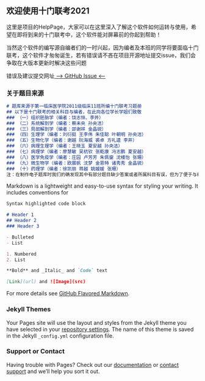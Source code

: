 ## 欢迎使用十门联考2021

这里是项目的HelpPage，大家可以在这里深入了解这个软件如何运转与使用，希望在即将到来的十门联考中，这个软件能对屏幕前的你起到帮助！

当然这个软件的编写源自编者们的一时兴起，因为编者及本班的同学将要面临十门联考，这个软件才匆匆诞生，若有错误请不吝在项目开源地址提交issue，我们会争取在大版本更新时解决这些问题

错误及建议提交网址[  --> GitHub Issue <--](https://github.com/jerryzuo0214/Integrated_Examination_Of_Ten_Subjects_WMU/issues)

### 关于题目来源
```markdown
# 题库来源于第一临床医学院2011级临床11班所编十门联考习题册
## 以下是十门联考的相关科目与编者，在此向各位学长学姐们致敬
### （一）组织胚胎学（编者：饶志恒、李井）
### （二）系统解剖学（编者：蔡未央 孙央洁）
### （三）局部解剖学（编者：邵谢祥 金晶锐）
### （四）生理学（编者：刘衍挺 王李伟 朱佳聪 叶朝明 孙央洁）
### （五）生物化学（编者：谢越 阮海威 裘卓 方礼逵 李井）
### （六）病理生理学（编者：王晓玉 夏安越 孙央洁）
### （七）病理学（编者：廖慧敏 吴杭钦 张乾康 冯志鹏 夏安越）
### （八）医学免疫学（编者：庄园 卢芳芳 朱佩鋆 沈楼怡 张珊）
### （九）微生物学（编者：欧展帆 沈梦 金恩特 诸秀秀 金晶锐）
### （十）药理学（编者：徐凯丽 蒋越 姚媛媛 张珊）
注：在制作电子题库时我们的确发现其中有部分题目缺少答案或者所属科目有误，但为了便于与纸质版对照，我们并未改变题目的顺序，敬请留意！
```


Markdown is a lightweight and easy-to-use syntax for styling your writing. It includes conventions for

```markdown
Syntax highlighted code block

# Header 1
## Header 2
### Header 3

- Bulleted
- List

1. Numbered
2. List

**Bold** and _Italic_ and `Code` text

[Link](url) and ![Image](src)
```

For more details see [GitHub Flavored Markdown](https://guides.github.com/features/mastering-markdown/).

### Jekyll Themes

Your Pages site will use the layout and styles from the Jekyll theme you have selected in your [repository settings](https://github.com/jerryzuo0214/Integrated_Examination_Of_Ten_Subjects_WMU/settings). The name of this theme is saved in the Jekyll `_config.yml` configuration file.

### Support or Contact

Having trouble with Pages? Check out our [documentation](https://docs.github.com/categories/github-pages-basics/) or [contact support](https://support.github.com/contact) and we’ll help you sort it out.

